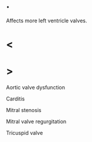 # .

Affects more left ventricle valves.

# <

# >

Aortic valve dysfunction

Carditis

Mitral stenosis

Mitral valve regurgitation

Tricuspid valve
